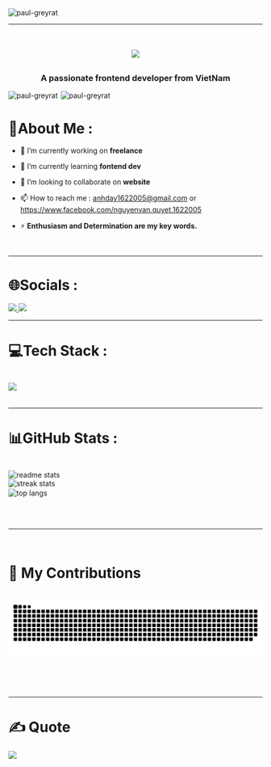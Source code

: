 
<img src="https://e-tuitions.com/images/1624873936613-blog%209.jpg" alt="paul-greyrat" />
<br/>
<hr/>

<h1 align="center">
  <a href="https://git.io/typing-svg">
   <img src="https://readme-typing-svg.herokuapp.com/?font=Righteous&size=35&center=true&vCenter=true&width=500&height=70&duration=4000&lines=Hello+There!+👋;+I'm+Paul+Greyrat!;+Nice+to+meet+you!" />
  </a>
</h1>
<h3 align="center">A passionate frontend developer from VietNam</h3>
<img align="right" alt"coding" width="400" src="https://i.pinimg.com/originals/e8/f4/53/e8f453469a3ec97ecd354df465d73913.gif" alt="paul-greyrat" />

<p align="left"> <img src="https://komarev.com/ghpvc/?username=paul1622005&label=Profile%20views&color=0e75b6&style=flat" alt="paul-greyrat" /> </p>

<h1>💫About Me :</h1>
 
- 🔭 I’m currently working on **freelance**

- 🌱 I’m currently learning **fontend dev**

- 👯 I’m looking to collaborate on **website**

- 📫 How to reach me : anhday1622005@gmail.com or https://www.facebook.com/nguyenvan.quyet.1622005

- ⚡  **Enthusiasm and Determination are my key words.**
  
<br/>
<hr/>

 <h1> 🌐Socials :</h1>
  <a href="https://www.facebook.com/nguyenvan.quyet.1622005">
    <img src="https://img.shields.io/badge/Facebook-blue?style=for-the-badge&logo=facebook&logoColor=while" />
  </a>
  <a href="mailto:anhday1622005@gmail.com">
    <img src="https://img.shields.io/badge/Gmail-333333?style=for-the-badge&logo=gmail&logoColor=red" />
  </a>
<br/>
<hr/>  

<h1 >💻Tech Stack :</h1>
<br/>
<div >
    <img src="https://skillicons.dev/icons?i=javascript,html,css,vscode,github,git,glitch" />
</div>

<br/>
<hr/>

<h1 >📊GitHub Stats :</h1>
<br>
<div >
  <img width=390 src="https://github-readme-stats.vercel.app/api?username=paul1622005&count_private=true&show_icons=true&theme=react&rank_icon=github&border_radius=10" alt="readme stats" />
  <br/>
  <img width=390 src="https://github-readme-streak-stats.herokuapp.com/?user=paul1622005&count_private=true&theme=react&border_radius=10" alt="streak stats"/>
  <br/>
  <img width=325 align="center" src="https://github-readme-stats.vercel.app/api/top-langs/?username=paul1622005&hide=HTML&langs_count=8&layout=compact&theme=react&border_radius=10&size_weight=0.5&count_weight=0.5&exclude_repo=github-readme-stats" alt="top langs" />
</div>

<br/><br/>

<hr/>

<br/>


<div>
  <h1>🐍 My Contributions</h1>
  <br>
  <img alt="snake eating my contributions" src="https://raw.githubusercontent.com/paul1622005/paul1622005/output/github-contribution-grid-snake.svg" />
  
  <br/><br/><br/>
</div>

<hr/>


<h1> ✍️ Quote </h1> 

![](https://quotes-github-readme.vercel.app/api?type=horizontal&theme=radical)


